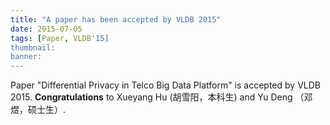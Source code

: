 ```yaml
---
title: "A paper has been accepted by VLDB 2015"
date: 2015-07-05
tags: [Paper, VLDB'15]
thumbnail:
banner:
---
```

Paper "Differential Privacy in Telco Big Data Platform" is accepted by VLDB 2015. **Congratulations** to Xueyang Hu (胡雪阳，本科生) and Yu Deng （邓煜，硕士生）.
